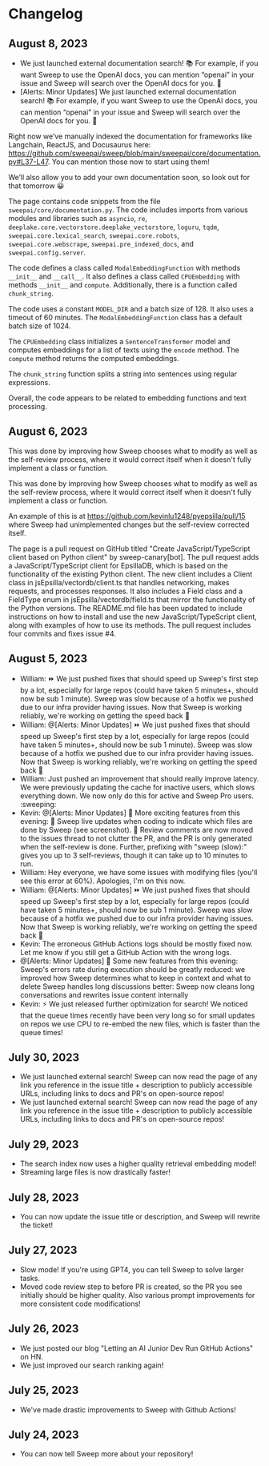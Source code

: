 # Changelog

## August 8, 2023

- We just launched external documentation search! 📚 For example, if you want Sweep to use the OpenAI docs, you can mention “openai” in your issue and Sweep will search over the OpenAI docs for you. 👀
- [Alerts: Minor Updates] We just launched external documentation search! 📚 For example, if you want Sweep to use the OpenAI docs, you can mention “openai” in your issue and Sweep will search over the OpenAI docs for you. 👀

Right now we’ve manually indexed the documentation for frameworks like Langchain, ReactJS, and Docusaurus here: https://github.com/sweepai/sweep/blob/main/sweepai/core/documentation.py#L37-L47. You can mention those now to start using them!

We’ll also allow you to add your own documentation soon, so look out for that tomorrow 😀

The page contains code snippets from the file `sweepai/core/documentation.py`. The code includes imports from various modules and libraries such as `asyncio`, `re`, `deeplake.core.vectorstore.deeplake_vectorstore`, `loguru`, `tqdm`, `sweepai.core.lexical_search`, `sweepai.core.robots`, `sweepai.core.webscrape`, `sweepai.pre_indexed_docs`, and `sweepai.config.server`.

The code defines a class called `ModalEmbeddingFunction` with methods `__init__` and `__call__`. It also defines a class called `CPUEmbedding` with methods `__init__` and `compute`. Additionally, there is a function called `chunk_string`.

The code uses a constant `MODEL_DIR` and a batch size of 128. It also uses a timeout of 60 minutes. The `ModalEmbeddingFunction` class has a default batch size of 1024.

The `CPUEmbedding` class initializes a `SentenceTransformer` model and computes embeddings for a list of texts using the `encode` method. The `compute` method returns the computed embeddings.

The `chunk_string` function splits a string into sentences using regular expressions.

Overall, the code appears to be related to embedding functions and text processing.

## August 6, 2023

This was done by improving how Sweep chooses what to modify as well as the self-review process, where it would correct itself when it doesn't fully implement a class or function.

This was done by improving how Sweep chooses what to modify as well as the self-review process, where it would correct itself when it doesn't fully implement a class or function.

An example of this is at https://github.com/kevinlu1248/pyepsilla/pull/15 where Sweep had unimplemented changes but the self-review corrected itself.

The page is a pull request on GitHub titled "Create JavaScript/TypeScript client based on Python client" by sweep-canary[bot]. The pull request adds a JavaScript/TypeScript client for EpsillaDB, which is based on the functionality of the existing Python client. The new client includes a Client class in jsEpsilla/vectordb/client.ts that handles networking, makes requests, and processes responses. It also includes a Field class and a FieldType enum in jsEpsilla/vectordb/field.ts that mirror the functionality of the Python versions. The README.md file has been updated to include instructions on how to install and use the new JavaScript/TypeScript client, along with examples of how to use its methods. The pull request includes four commits and fixes issue #4.

## August 5, 2023

- William: ⏩ We just pushed fixes that should speed up Sweep's first step by a lot, especially for large repos (could have taken 5 minutes+, should now be sub 1 minute). Sweep was slow because of a hotfix we pushed due to our infra provider having issues. Now that Sweep is working reliably, we're working on getting the speed back 🚤
- William: @[Alerts: Minor Updates] ⏩ We just pushed fixes that should speed up Sweep's first step by a lot, especially for large repos (could have taken 5 minutes+, should now be sub 1 minute). Sweep was slow because of a hotfix we pushed due to our infra provider having issues. Now that Sweep is working reliably, we're working on getting the speed back 🚤
- William: Just pushed an improvement that should really improve latency. We were previously updating the cache for inactive users, which slows everything down. We now only do this for active and Sweep Pro users. :sweeping:
- Kevin: @[Alerts: Minor Updates] 🎉 More exciting features from this evening:
  🔴 Sweep live updates when coding to indicate which files are done by Sweep (see screenshot).
  🔄 Review comments are now moved to the issues thread to not clutter the PR, and the PR is only generated when the self-review is done. Further, prefixing with "sweep (slow):" gives you up to 3 self-reviews, though it can take up to 10 minutes to run.
- William: Hey everyone, we have some issues with modifying files (you'll see this error at 60%). Apologies, I'm on this now.
- William: @[Alerts: Minor Updates] ⏩ We just pushed fixes that should speed up Sweep's first step by a lot, especially for large repos (could have taken 5 minutes+, should now be sub 1 minute). Sweep was slow because of a hotfix we pushed due to our infra provider having issues. Now that Sweep is working reliably, we're working on getting the speed back 🚤
- Kevin: The erroneous GitHub Actions logs should be mostly fixed now. Let me know if you still get a GitHub Action with the wrong logs.
- @[Alerts: Minor Updates] 🎊 Some new features from this evening:
  Sweep's errors rate during execution should be greatly reduced: we improved how Sweep determines what to keep in context and what to delete
  Sweep handles long discussions better: Sweep now cleans long conversations and rewrites issue content internally
- Kevin: ⚡ We just released further optimization for search! We noticed that the queue times recently have been very long so for small updates on repos we use CPU to re-embed the new files, which is faster than the queue times!

## July 30, 2023

- We just launched external search! Sweep can now read the page of any link you reference in the issue title + description to publicly accessible URLs, including links to docs and PR's on open-source repos!
- We just launched external search! Sweep can now read the page of any link you reference in the issue title + description to publicly accessible URLs, including links to docs and PR's on open-source repos!

## July 29, 2023

- The search index now uses a higher quality retrieval embedding model!
- Streaming large files is now drastically faster!

## July 28, 2023

- You can now update the issue title or description, and Sweep will rewrite the ticket!

## July 27, 2023

- Slow mode! If you're using GPT4, you can tell Sweep to solve larger tasks.
- Moved code review step to before PR is created, so the PR you see initially should be higher quality. Also various prompt improvements for more consistent code modifications!

## July 26, 2023

- We just posted our blog "Letting an AI Junior Dev Run GitHub Actions" on HN.
- We just improved our search ranking again!

## July 25, 2023

- We've made drastic improvements to Sweep with Github Actions!

## July 24, 2023

- You can now tell Sweep more about your repository!
